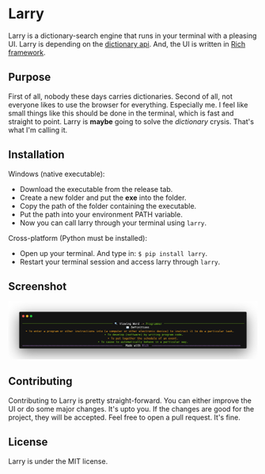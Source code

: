 # Larry 
Larry is a dictionary-search engine that runs in your terminal with a pleasing UI. Larry is depending on the [dictionary api](https://dictionaryapi.dev/). And, the UI is written in [Rich framework](https://github.com/Textualize/rich).

## Purpose
First of all, nobody these days carries dictionaries. Second of all, not everyone likes to use the browser for everything. Especially me. I feel like small things like this should be done in the terminal, which is fast and straight to point. Larry is **maybe** going to solve the *dictionary* crysis. That's what I'm calling it. 

## Installation
Windows (native executable):
- Download the executable from the release tab. 
- Create a new folder and put the **exe** into the folder.
- Copy the path of the folder containing the executable.
- Put the path into your environment PATH variable.
- Now you can call larry through your terminal using `larry`.

Cross-platform (Python must be installed):
- Open up your terminal. And type in: `$ pip install larry`.
- Restart your terminal session and access larry through `larry`.

## Screenshot
![snapshot](static/snap.png)

## Contributing
Contributing to Larry is pretty straight-forward. You can either improve the UI or do some major changes. It's upto you. If the changes are good for the project, they will be accepted. Feel free to open a pull request. It's fine.

## License
Larry is under the MIT license.
